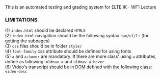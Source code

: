 This is an automated testing and grading system for ELTE IK - WF1 Lecture

### LIMITATIONS ###

(1) `index.html` should be declared `HTML5` <br/>
(2) `index.html` navigation should be the following syntax `nav/ul/li` (for getting the subpages) <br/>
(3) `css` files should be in folder `style/` <br/>
(4) `font-family` css attribute should be defined for using fonts <br/>
(5) `a` and `a:hover` are mandatory. If there are more class' using `a` attributes, define as following: `ul#nav a` and `ul#nav a:hover` <br>
(6) Video's transcript should be in DOM defined with the following class: `video-desc`
